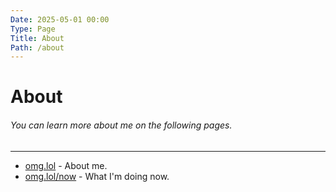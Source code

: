 ```yaml
---
Date: 2025-05-01 00:00
Type: Page
Title: About
Path: /about
---
```


# About

###### You can learn more about me on the following pages.

---

- [omg.lol](https://luxury-format.omg.lol) - About me.
- [omg.lol/now](https://luxury-format.omg.lol/now) - What I'm doing now.
